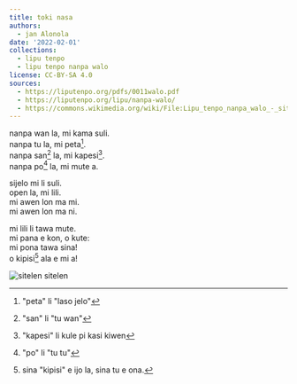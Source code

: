 ```yaml
---
title: toki nasa
authors:
  - jan Alonola
date: '2022-02-01'
collections:
  - lipu tenpo
  - lipu tenpo nanpa walo
license: CC-BY-SA 4.0
sources:
  - https://liputenpo.org/pdfs/0011walo.pdf
  - https://liputenpo.org/lipu/nanpa-walo/
  - https://commons.wikimedia.org/wiki/File:Lipu_tenpo_nanpa_walo_-_sitelen_sitelen.png
---
```


nanpa wan la, mi kama suli.  
nanpa tu la, mi peta[^1].  
nanpa san[^2] la, mi kapesi[^3].  
nanpa po[^4] la, mi mute a.

sijelo mi li suli.  
open la, mi lili.  
mi awen lon ma mi.  
mi awen lon ma ni.

mi lili li tawa mute.  
mi pana e kon, o kute:  
mi pona tawa sina!  
o kipisi[^5] ala e mi a!

[^1]: "peta" li "laso jelo"
[^2]: "san" li "tu wan"
[^3]: "kapesi" li kule pi kasi kiwen
[^4]: "po" li "tu tu"
[^5]: sina "kipisi" e ijo la, sina tu e ona.

![sitelen sitelen](https://upload.wikimedia.org/wikipedia/commons/4/42/Lipu_tenpo_nanpa_walo_-_sitelen_sitelen.png)